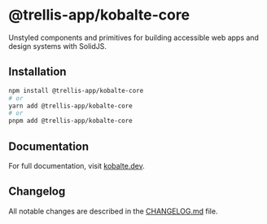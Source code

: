 # @trellis-app/kobalte-core

Unstyled components and primitives for building accessible web apps and design systems with SolidJS.

## Installation

```bash
npm install @trellis-app/kobalte-core
# or
yarn add @trellis-app/kobalte-core
# or
pnpm add @trellis-app/kobalte-core
```

## Documentation

For full documentation, visit [kobalte.dev](https://kobalte.dev/).

## Changelog

All notable changes are described in the [CHANGELOG.md](./CHANGELOG.md) file.
